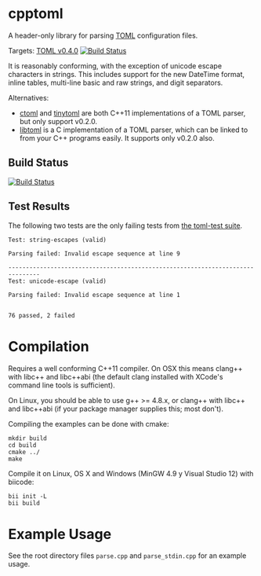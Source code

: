 # cpptoml
A header-only library for parsing [TOML][toml] configuration files.

Targets: [TOML v0.4.0][currver]
[![Build Status](https://webapi.biicode.com/v1/badges/amalulla/amalulla/cpptoml/master)](https://www.biicode.com/amalulla/cpptoml) 

It is reasonably conforming, with the exception of unicode escape
characters in strings. This includes support for the new DateTime format,
inline tables, multi-line basic and raw strings, and digit separators.

Alternatives:
- [ctoml][ctoml] and [tinytoml][tinytoml] are both C++11 implementations of
  a TOML parser, but only support v0.2.0.
- [libtoml][libtoml] is a C implementation of a TOML parser, which can be
  linked to from your C++ programs easily. It supports only v0.2.0 also.

## Build Status
[![Build Status](https://travis-ci.org/skystrife/cpptoml.svg?branch=master)](https://travis-ci.org/skystrife/cpptoml)

## Test Results
The following two tests are the only failing tests from [the toml-test
suite][toml-test].

```
Test: string-escapes (valid)

Parsing failed: Invalid escape sequence at line 9

-------------------------------------------------------------------------------
Test: unicode-escape (valid)

Parsing failed: Invalid escape sequence at line 1


76 passed, 2 failed
```

# Compilation
Requires a well conforming C++11 compiler. On OSX this means clang++ with
libc++ and libc++abi (the default clang installed with XCode's command line
tools is sufficient).

On Linux, you should be able to use g++ >= 4.8.x, or clang++ with libc++
and libc++abi (if your package manager supplies this; most don't).

Compiling the examples can be done with cmake:

```
mkdir build
cd build
cmake ../
make
```

Compile it on Linux, OS X and Windows (MinGW 4.9 y Visual Studio 12) with biicode:

```
bii init -L
bii build
```

# Example Usage
See the root directory files `parse.cpp` and `parse_stdin.cpp` for an
example usage.

[currver]: https://github.com/toml-lang/toml/blob/master/versions/en/toml-v0.4.0.md
[toml]: https://github.com/toml-lang/toml
[toml-test]: https://github.com/BurntSushi/toml-test
[ctoml]: https://github.com/evilncrazy/ctoml
[libtoml]: https://github.com/ajwans/libtoml
[tinytoml]: https://github.com/mayah/tinytoml
